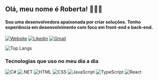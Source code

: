 ## Olá, meu nome é Roberta! 👩🏻‍💻

 #### Sou uma desenvolvedora apaixonada por criar soluções. Tenho experiência em desenvolvimento com foco em front-end e back-end.

[![Website](  https://img.shields.io/badge/website-000000?style=for-the-badge&logo=About.me&logoColor=white)](https://portfoliorobertamaximino.netlify.app/)
[![Likedin](https://img.shields.io/badge/LinkedIn-0077B5?style=for-the-badge&logo=linkedin&logoColor=white)](https://www.linkedin.com/in/roberta-tatiana-2b76b1177/)
[![Gmail](https://img.shields.io/badge/Gmail-D14836?style=for-the-badge&logo=gmail&logoColor=white)](mailto:robertatatiana00@gmail.com)


![Top Langs](https://github-readme-stats.vercel.app/api/top-langs/?username=robertatatiana&hide_progress=true)

### Tecnologias que uso no meu dia a dia 

![C#](https://img.shields.io/badge/C%23-239120?style=for-the-badge&logo=c-sharp&logoColor=white)
![.NET](https://img.shields.io/badge/.NET-5C2D91?style=for-the-badge&logo=.net&logoColor=white)
![HTML](https://img.shields.io/badge/HTML5-E34F26?style=for-the-badge&logo=html5&logoColor=white)
![CSS](https://img.shields.io/badge/CSS-239120?&style=for-the-badge&logo=css3&logoColor=white)
![JavaScript](https://img.shields.io/badge/JavaScript-F7DF1E?style=for-the-badge&logo=javascript&logoColor=black)
![TypeScript](https://img.shields.io/badge/TypeScript-007ACC?style=for-the-badge&logo=typescript&logoColor=white)
![React](https://img.shields.io/badge/React-20232A?style=for-the-badge&logo=react&logoColor=61DAFB)
